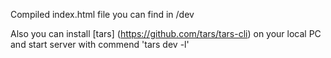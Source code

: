 
Compiled index.html file you can find in /dev

Also you can install [tars] (https://github.com/tars/tars-cli) on your local PC and start server with commend 'tars dev -l'

